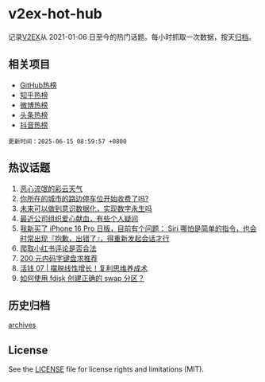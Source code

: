# v2ex-hot-hub

 记录[V2EX](https://www.v2ex.com/)从 2021-01-06 日至今的热门话题。每小时抓取一次数据，按天[归档](archives)。
 
 ## 相关项目

- [GitHub热榜](https://github.com/lonnyzhang423/github-hot-hub)
- [知乎热榜](https://github.com/lonnyzhang423/zhihu-hot-hub)
- [微博热榜](https://github.com/lonnyzhang423/weibo-hot-hub)
- [头条热榜](https://github.com/lonnyzhang423/toutiao-hot-hub)
- [抖音热榜](https://github.com/lonnyzhang423/douyin-hot-hub)


 `更新时间：2025-06-15 08:59:57 +0800`

## 热议话题

1. [恶心流氓的彩云天气](https://www.v2ex.com/t/1138528)
1. [你所在的城市的路边停车位开始收费了吗?](https://www.v2ex.com/t/1138543)
1. [未来可以做到意识数据化，实现数字永生吗](https://www.v2ex.com/t/1138534)
1. [最近公司组织爱心献血，有些个人疑问](https://www.v2ex.com/t/1138594)
1. [我新买了 iPhone 16 Pro 日版，目前有个问题： Siri 哪怕是简单的指令，也会时常出现『抱歉，出错了』，得重新发起会话才行](https://www.v2ex.com/t/1138532)
1. [爬取小红书评论是否合法](https://www.v2ex.com/t/1138599)
1. [200 元内码字键盘求推荐](https://www.v2ex.com/t/1138531)
1. [活钱 07 | 摆脱线性增长！复利思维养成术](https://www.v2ex.com/t/1138539)
1. [如何使用 fdisk 创建正确的 swap 分区？](https://www.v2ex.com/t/1138590)

## 历史归档

[archives](archives)

## License

See the [LICENSE](LICENSE) file for license rights and limitations (MIT).

